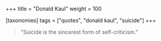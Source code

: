 +++
title = "Donald Kaul"
weight = 100

[taxonomies]
tags = ["quotes", "donald kaul", "suicide"]
+++

> "Suicide is the sincerest form of self-criticism."
